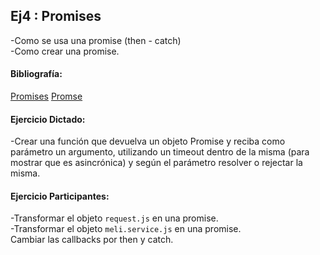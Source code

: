 ## Ej4 : Promises
-Como se usa una promise (then - catch)   
-Como crear una promise.  

#### Bibliografía:
[Promises](https://strongloop.com/strongblog/promises-in-node-js-an-alternative-to-callbacks/)
[Promse](https://developer.mozilla.org/es/docs/Web/JavaScript/Referencia/Objetos_globales/Promise)

#### Ejercicio Dictado:
-Crear una función que devuelva un objeto Promise y reciba como parámetro un argumento, utilizando un timeout dentro de la misma (para mostrar que es asincrónica) y según el parámetro resolver o rejectar la misma.

#### Ejercicio Participantes:  
-Transformar el objeto `request.js` en una promise.  
-Transformar el objeto `meli.service.js` en una promise.  
Cambiar las callbacks por then y catch.  
